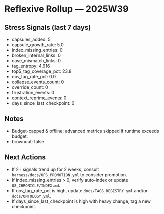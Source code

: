 # Reflexive Rollup — 2025W39

## Stress Signals (last 7 days)
- capsules_added: 5
- capsule_growth_rate: 5.0
- index_missing_entries: 0
- broken_internal_links: 0
- case_mismatch_links: 0
- tag_entropy: 4.916
- top5_tag_coverage_pct: 23.8
- oov_tag_rate_pct: 0.0
- collapse_events_count: 0
- override_count: 0
- frustration_events: 0
- context_reprime_events: 0
- days_since_last_checkpoint: 0

## Notes
- Budget-capped & offline; advanced metrics skipped if runtime exceeds budget.
- brownout: false

## Next Actions
- If 2+ signals trend up for 2 weeks, consult `harness/docs/OPS_PROMOTION.yml` to consider promotion.
- If index_missing_entries > 0, verify auto-index or update `08_CHRONICLE/INDEX.md`.
- If oov_tag_rate_pct is high, update `docs/TAGS_REGISTRY.yml` and/or `docs/ONTOLOGY.yml`.
- If days_since_last_checkpoint is high with heavy change, tag a new checkpoint.